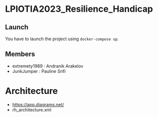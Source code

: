 # LPIOTIA2023_Resilience_Handicap

## Launch

You have to launch the project using ``docker-compose up``.

## Members 

- extremety1989 : Andranik Arakelov
- JunkJumper : Pauline Srifi

# Architecture
- https://app.diagrams.net/
- rh_architecture.xml